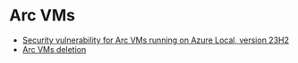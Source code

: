 # Arc VMs

* [Security vulnerability for Arc VMs running on Azure Local, version 23H2](.//security-vulnerability-cve-2024-49060.md)
* [Arc VMs deletion](./arc-vm-deletion.md)
